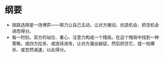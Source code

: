 # 纲要
- 球路选择是一场博弈——努力让自己主动，让对方被动，创造机会、抓住机会进而得分。
- 每一时刻，双方的站位、重心、注意力构成一个残局。在这个残局中找到一种策略，或四方拉吊、或连续进攻，让对方漏出破绽，然后抓住它，或一拍爆杀、或忽然减速，以此得分。